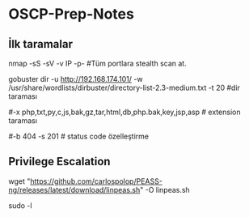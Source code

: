 # OSCP-Prep-Notes

## İlk taramalar

nmap -sS -sV -v IP -p- #Tüm portlara stealth scan at.


gobuster dir -u http://192.168.174.101/ -w /usr/share/wordlists/dirbuster/directory-list-2.3-medium.txt -t 20 #dir taraması

#-x php,txt,py,c,js,bak,gz,tar,html,db,php.bak,key,jsp,asp # extension taraması

#-b 404 -s 201 # status code özelleştirme




## Privilege Escalation

wget "https://github.com/carlospolop/PEASS-ng/releases/latest/download/linpeas.sh" -O linpeas.sh

sudo -l
